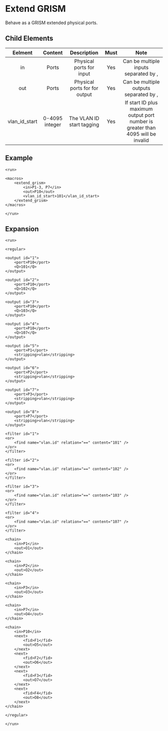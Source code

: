Extend GRISM
============

Behave as a GRISM extended physical ports.

<h2>Child Elements</h2>

|     Eelment     |     Content    |          Description          | Must |                                       Note                                       |
|:---------------:|:--------------:|:-----------------------------:|:----:|:--------------------------------------------------------------------------------:|
|        in       |      Ports     |    Physical ports for input   |  Yes |                       Can be multiple inputs separated by ,                      |
|       out       |      Ports     | Physical ports for for output |  Yes |                      Can be multiple outputs separated by ,                      |
| vlan\_id\_start | 0-4095 integer |   The VLAN ID start tagging   |  Yes | If start ID plus maximum output port number is greater than 4095 will be invalid |

<h2>Example</h2>

```
<run>

<macros>
    <extend_grism>
        <in>P1-3, P7</in>
        <out>P10</out>
        <vlan_id_start>101</vlan_id_start>
    </extend_grism>
</macros>

</run>
```

<h2>Expansion</h2>

```
<run>

<regular>

<output id="1">
    <port>P10</port>
    <Q>101</Q>
</output>

<output id="2">
    <port>P10</port>
    <Q>102</Q>
</output>

<output id="3">
    <port>P10</port>
    <Q>103</Q>
</output>

<output id="4">
    <port>P10</port>
    <Q>107</Q>
</output>

<output id="5">
    <port>P1</port>
    <stripping>vlan</stripping>
</output>

<output id="6">
    <port>P2</port>
    <stripping>vlan</stripping>
</output>

<output id="7">
    <port>P3</port>
    <stripping>vlan</stripping>
</output>

<output id="8">
    <port>P7</port>
    <stripping>vlan</stripping>
</output>

<filter id="1">
<or>
    <find name="vlan.id" relation="==" content="101" />
</or>
</filter>

<filter id="2">
<or>
    <find name="vlan.id" relation="==" content="102" />
</or>
</filter>

<filter id="3">
<or>
    <find name="vlan.id" relation="==" content="103" />
</or>
</filter>

<filter id="4">
<or>
    <find name="vlan.id" relation="==" content="107" />
</or>
</filter>

<chain>
    <in>P1</in>
    <out>O1</out>
</chain>

<chain>
    <in>P2</in>
    <out>O2</out>
</chain>

<chain>
    <in>P3</in>
    <out>O3</out>
</chain>

<chain>
    <in>P7</in>
    <out>O4</out>
</chain>

<chain>
    <in>P10</in>
    <next>
        <fid>F1</fid>
        <out>O5</out>
    </next>
    <next>
        <fid>F2</fid>
        <out>O6</out>
    </next>
    <next>
        <fid>F3</fid>
        <out>O7</out>
    </next>
    <next>
        <fid>F4</fid>
        <out>O8</out>
    </next>
</chain>

</regular>

</run>
```
